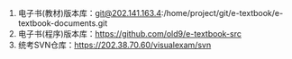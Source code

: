 1. 电子书(教材)版本库：git@202.141.163.4:/home/project/git/e-textbook/e-textbook-documents.git
2. 电子书(程序)版本库：https://github.com/old9/e-textbook-src
3. 统考SVN仓库：https://202.38.70.60/visualexam/svn
